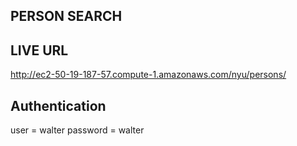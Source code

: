 ## PERSON SEARCH

## LIVE URL
http://ec2-50-19-187-57.compute-1.amazonaws.com/nyu/persons/

## Authentication
user = walter
password = walter
